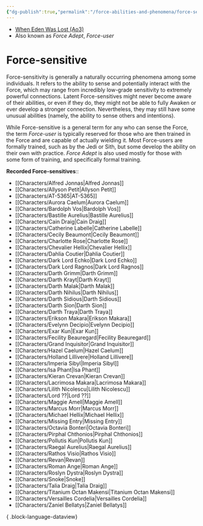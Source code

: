 ```yaml
---
{"dg-publish":true,"permalink":"/force-abilities-and-phenomena/force-sensitive/","tags":["force"]}
---
```


- [When Eden Was Lost (Ao3)](https://archiveofourown.org/works/19334440/chapters/45992584)
- Also known as *Force Adept*, *Force-user*
# Force-sensitive

Force-sensitivity is generally a naturally occurring phenomena among some individuals. It refers to the ability to sense and potentially interact with the Force, which may range from incredibly low-grade sensitivity to extremely powerful connections. Latent Force-sensitives might never become aware of their abilities, or even if they do, they might not be able to fully Awaken or ever develop a stronger connection. Nevertheless, they may still have some unusual abilities (namely, the ability to sense others and intentions). 

While Force-sensitive is a general term for any who can sense the Force, the term *Force-user* is typically reserved for those who are then trained in the Force and are capable of actually wielding it. Most Force-users are formally trained, such as by the Jedi or Sith, but some develop the ability on their own with practice. *Force Adept* is also used mostly for those with some form of training, and specifically formal training. 

**Recorded Force-sensitives**::
- [[Characters/Alfred Jonnas\|Alfred Jonnas]]
- [[Characters/Allyson Petit\|Allyson Petit]]
- [[Characters/AT-5365\|AT-5365]]
- [[Characters/Aurora Caelum\|Aurora Caelum]]
- [[Characters/Bardolph Vos\|Bardolph Vos]]
- [[Characters/Bastille Aurelius\|Bastille Aurelius]]
- [[Characters/Cain Draig\|Cain Draig]]
- [[Characters/Catherine Labelle\|Catherine Labelle]]
- [[Characters/Cecily Beaumont\|Cecily Beaumont]]
- [[Characters/Charlotte Rose\|Charlotte Rose]]
- [[Characters/Chevalier Hellix\|Chevalier Hellix]]
- [[Characters/Dahlia Coutier\|Dahlia Coutier]]
- [[Characters/Dark Lord Echko\|Dark Lord Echko]]
- [[Characters/Dark Lord Ragnos\|Dark Lord Ragnos]]
- [[Characters/Darth Grimm\|Darth Grimm]]
- [[Characters/Darth Krayt\|Darth Krayt]]
- [[Characters/Darth Malak\|Darth Malak]]
- [[Characters/Darth Nihilus\|Darth Nihilus]]
- [[Characters/Darth Sidious\|Darth Sidious]]
- [[Characters/Darth Sion\|Darth Sion]]
- [[Characters/Darth Traya\|Darth Traya]]
- [[Characters/Erikson Makara\|Erikson Makara]]
- [[Characters/Evelynn Decipio\|Evelynn Decipio]]
- [[Characters/Exar Kun\|Exar Kun]]
- [[Characters/Fecility Beauregard\|Fecility Beauregard]]
- [[Characters/Grand Inquisitor\|Grand Inquisitor]]
- [[Characters/Hazel Caelum\|Hazel Caelum]]
- [[Characters/Holland Lillivere\|Holland Lillivere]]
- [[Characters/Imperia Sibyl\|Imperia Sibyl]]
- [[Characters/Isa Phant\|Isa Phant]]
- [[Characters/Kieran Crevan\|Kieran Crevan]]
- [[Characters/Lacrimosa Makara\|Lacrimosa Makara]]
- [[Characters/Lilith Nicolescu\|Lilith Nicolescu]]
- [[Characters/Lord ??\|Lord ??]]
- [[Characters/Maggie Amell\|Maggie Amell]]
- [[Characters/Marcus Morr\|Marcus Morr]]
- [[Characters/Michael Hellix\|Michael Hellix]]
- [[Characters/Missing Entry\|Missing Entry]]
- [[Characters/Octavia Bonteri\|Octavia Bonteri]]
- [[Characters/Pirphal Chthonios\|Pirphal Chthonios]]
- [[Characters/Pollutis Kun\|Pollutis Kun]]
- [[Characters/Raegal Aurelius\|Raegal Aurelius]]
- [[Characters/Rathos Visio\|Rathos Visio]]
- [[Characters/Revan\|Revan]]
- [[Characters/Roman Ange\|Roman Ange]]
- [[Characters/Roslyn Dystra\|Roslyn Dystra]]
- [[Characters/Snoke\|Snoke]]
- [[Characters/Talia Draig\|Talia Draig]]
- [[Characters/Titanium Octan Makensi\|Titanium Octan Makensi]]
- [[Characters/Versailles Cordelia\|Versailles Cordelia]]
- [[Characters/Zaniel Bellatys\|Zaniel Bellatys]]

{ .block-language-dataview}